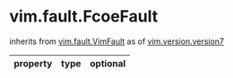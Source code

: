 vim.fault.FcoeFault
===================
inherits from [vim.fault.VimFault](docs/vim.fault.VimFault.md)
as of [vim.version.version7](docs/vim.version.md)

| property | type | optional |
|:---------|:-----|:---------|
